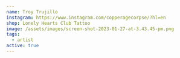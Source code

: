 ```yaml
---
name: Troy Trujillo
instagram: https://www.instagram.com/copperagecorpse/?hl=en
shop: Lonely Hearts Club Tattoo
image: /assets/images/screen-shot-2023-01-27-at-3.43.45-pm.png
tags:
  - artist
active: true
---
```

